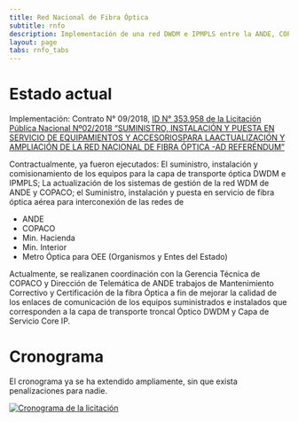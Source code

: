 ```yaml
---
title: Red Nacional de Fibra Óptica
subtitle: rnfo
description: Implementación de una red DWDM e IPMPLS entre la ANDE, COPACO y otras entidades
layout: page
tabs: rnfo_tabs
---
```


# Estado actual

Implementación: Contrato N° 09/2018, [ID N° 353.958 de la Licitación Pública Nacional Nº02/2018  “SUMINISTRO,  INSTALACIÓN  Y  PUESTA  EN  SERVICIO  DE EQUIPAMIENTOS     Y     ACCESORIOSPARA     LAACTUALIZACIÓN     Y AMPLIACIÓN DE LA RED NACIONAL DE FIBRA ÓPTICA -AD REFERÉNDUM”](https://www.contrataciones.gov.py/licitaciones/adjudicacion/353958-lpn-n-02-2018-suministro-instalacion-puesta-servicio-equipamientos-accesorios-actual-1/resumen-adjudicacion.html)

Contractualmente, ya fueron ejecutados: El suministro, instalación y comisionamiento de los equipos para la capa de transporte óptica DWDM e IPMPLS; La actualización de los sistemas de gestión de la red WDM de ANDE y COPACO; el Suministro, instalación y puesta  en  servicio  de  fibra  óptica  aérea  para  interconexión  de  las  redes  de  

- ANDE
- COPACO
- Min. Hacienda
- Min. Interior
- Metro Óptica para OEE (Organismos y Entes del Estado)

Actualmente, se  realizanen  coordinación  con  la  Gerencia  Técnica  de  COPACO  y Dirección de Telemática de ANDE trabajos de Mantenimiento Correctivo y Certificación de  la  fibra  Óptica  a  fin  de  mejorar  la  calidad  de  los  enlaces  de  comunicación  de  los equipos  suministrados  e  instalados  que  corresponden  a  la  capa  de  transporte  troncal Óptico DWDM y Capa de Servicio Core IP.

# Cronograma

El cronograma ya se ha extendido ampliamente, sin que exista penalizaciones para nadie.

[![Cronograma de la licitación](/adpy-seguimiento/img/planRNFO.png)](https://docs.google.com/spreadsheets/d/1c2h5uiQq0oawNxW6sqPwzzKinOQah-SICNoHN0eDaKw/edit?usp=sharing)
